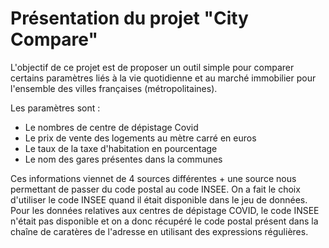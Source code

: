 # Présentation du projet "City Compare"

L'objectif de ce projet est de proposer un outil simple pour comparer certains paramètres liés à la vie quotidienne et au marché immobilier pour l'ensemble des villes françaises (métropolitaines).

Les paramètres sont : 
- Le nombres de centre de dépistage Covid 
- Le prix de vente des logements au mètre carré en euros
- Le taux de la taxe d'habitation en pourcentage
- Le nom des gares présentes dans la communes

Ces informations viennet de 4 sources différentes + une source nous permettant de passer du code postal au code INSEE.
On a fait le choix d'utiliser le code INSEE quand il était disponible dans le jeu de données. 
Pour les données relatives aux centres de dépistage COVID, le code INSEE n'était pas disponible et on a donc récupéré le code postal présent dans la chaîne de caratères de l'adresse en utilisant des expressions régulières.

